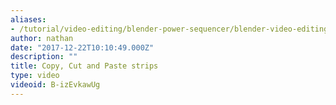```yaml
---
aliases:
- /tutorial/video-editing/blender-power-sequencer/blender-video-editing-tutorials/chapter/15_power_sequencer_copy_cut_and_paste_strips
author: nathan
date: "2017-12-22T10:10:49.000Z"
description: ""
title: Copy, Cut and Paste strips
type: video
videoid: B-izEvkawUg
---
```

